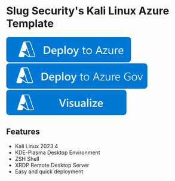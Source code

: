 # Slug Security's Kali Linux Azure Template

[![Deploy To Azure](https://raw.githubusercontent.com/Azure/azure-quickstart-templates/master/1-CONTRIBUTION-GUIDE/images/deploytoazure.svg?sanitize=true)](https://portal.azure.com/#create/Microsoft.Template/uri/https%3A%2F%2Fraw.githubusercontent.com%2FSlugSecurity%2FAzure-Kali-Quickstart%2Fmain%2Fazuredeploy.json)
[![Deploy To Azure US Gov](https://raw.githubusercontent.com/Azure/azure-quickstart-templates/master/1-CONTRIBUTION-GUIDE/images/deploytoazuregov.svg?sanitize=true)](https://portal.azure.us/#create/Microsoft.Template/uri/https%3A%2F%2Fraw.githubusercontent.com%2FSlugSecurity%2FAzure-Kali-Quickstart%2Fmain%2Fazuredeploy.json)
[![Visualize](https://raw.githubusercontent.com/Azure/azure-quickstart-templates/master/1-CONTRIBUTION-GUIDE/images/visualizebutton.svg?sanitize=true)](http://armviz.io/#/?load=https%3A%2F%2Fraw.githubusercontent.com%2FSlugSecurity%2FAzure-Kali-Quickstart%2Fmain%2Fazuredeploy.json)

## Features
- Kali Linux 2023.4
- KDE-Plasma Desktop Environment
- ZSH Shell
- XRDP Remote Desktop Server
- Easy and quick deployment